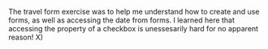 The travel form exercise was to help me understand how to create and use forms, as well as accessing the date from forms.
I learned here that accessing the property of a checkbox is unessesarily hard for no apparent reason! X)
